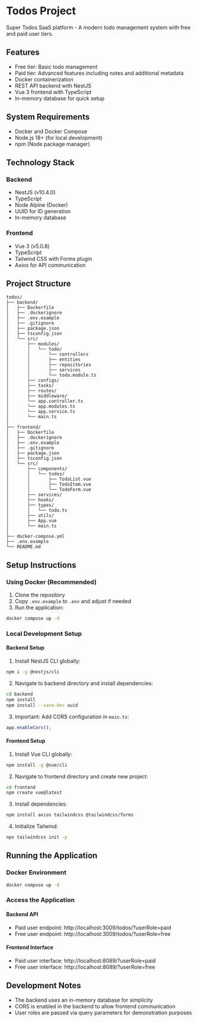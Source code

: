 # Todos Project
Super Todos SaaS platform - A modern todo management system with free and paid user tiers.

## Features
- Free tier: Basic todo management
- Paid tier: Advanced features including notes and additional metadata
- Docker containerization
- REST API backend with NestJS
- Vue 3 frontend with TypeScript
- In-memory database for quick setup

## System Requirements
- Docker and Docker Compose
- Node.js 18+ (for local development)
- npm (Node package manager)

## Technology Stack
### Backend
- NestJS (v10.4.0)
- TypeScript
- Node Alpine (Docker)
- UUID for ID generation
- In-memory database

### Frontend
- Vue 3 (v5.0.8)
- TypeScript
- Tailwind CSS with Forms plugin
- Axios for API communication

## Project Structure
```
todos/
├── backend/
│   ├── Dockerfile
│   ├── .dockerignore
│   ├── .env.example
│   ├── .gitignore
│   ├── package.json
│   ├── tsconfig.json
│   └── src/
│       ├── modules/
│       │   └── todo/
│       │       └── controllers
│       │       ├── entities
│       │       ├── repositories
│       │       ├── services
│       │       └── todo.module.ts
│       ├── configs/
│       ├── tasks/
│       ├── routes/
│       ├── middleware/
│       └── app.controller.ts
│       └── app.modules.ts
│       └── app.service.ts
│       └── main.ts
│
├── frontend/
│   ├── Dockerfile
│   ├── .dockerignore
│   ├── .env.example
│   ├── .gitignore
│   ├── package.json
│   ├── tsconfig.json
│   └── src/
│       ├── components/
│       │   └── todos/
│       │       ├── TodoList.vue
│       │       ├── TodoItem.vue
│       │       └── TodoForm.vue
│       ├── services/
│       ├── hooks/
│       ├── types/
│       │   └── todo.ts
│       ├── utils/
│       ├── App.vue
│       └── main.ts
│
├── docker-compose.yml
├── .env.example
└── README.md
```

## Setup Instructions

### Using Docker (Recommended)
1. Clone the repository
2. Copy `.env.example` to `.env` and adjust if needed
3. Run the application:
```bash
docker compose up -d
```

### Local Development Setup

#### Backend Setup
1. Install NestJS CLI globally:
```bash
npm i -g @nestjs/cli
```

2. Navigate to backend directory and install dependencies:
```bash
cd backend
npm install
npm install --save-dev uuid
```

3. Important: Add CORS configuration in `main.ts`:
```typescript
app.enableCors();
```

#### Frontend Setup
1. Install Vue CLI globally:
```bash
npm install -g @vue/cli
```

2. Navigate to frontend directory and create new project:
```bash
cd frontend
npm create vue@latest
```

3. Install dependencies:
```bash
npm install axios tailwindcss @tailwindcss/forms
```

4. Initialize Tailwind:
```bash
npx tailwindcss init -p
```

## Running the Application

### Docker Environment
```bash
docker compose up -d
```

### Access the Application

#### Backend API
- Paid user endpoint: http://localhost:3009/todos/?userRole=paid
- Free user endpoint: http://localhost:3009/todos/?userRole=free

#### Frontend Interface
- Paid user interface: http://localhost:8089/?userRole=paid
- Free user interface: http://localhost:8089/?userRole=free

## Development Notes
- The backend uses an in-memory database for simplicity
- CORS is enabled in the backend to allow frontend communication
- User roles are passed via query parameters for demonstration purposes
